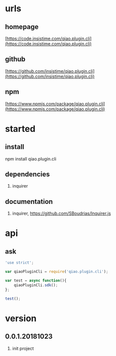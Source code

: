 # urls
## homepage
[https://code.insistime.com/qiao.plugin.cli](https://code.insistime.com/qiao.plugin.cli)

## github
[https://github.com/insistime/qiao.plugin.cli](https://github.com/insistime/qiao.plugin.cli)

## npm
[https://www.npmjs.com/package/qiao.plugin.cli](https://www.npmjs.com/package/qiao.plugin.cli)

# started
## install
npm install qiao.plugin.cli

## dependencies
1. inquirer

## documentation
1. inquirer, https://github.com/SBoudrias/Inquirer.js

# api
## ask
```javascript
'use strict';

var qiaoPluginCli = require('qiao.plugin.cli');

var test = async function(){
	qiaoPluginCli.sdk();
};

test();
```

# version
## 0.0.1.20181023
1. init project